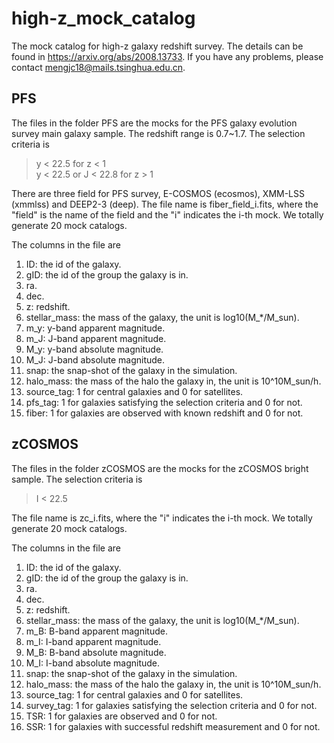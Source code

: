 # high-z_mock_catalog
The mock catalog for high-z galaxy redshift survey. The details can be found in <https://arxiv.org/abs/2008.13733>. If you have any problems, please contact <mengjc18@mails.tsinghua.edu.cn>.

## PFS
The files in the folder PFS are the mocks for the PFS galaxy evolution survey main galaxy sample. The redshift range is 0.7~1.7. The selection criteria is 
>y < 22.5 for z < 1  
>y < 22.5 or J < 22.8 for z > 1

There are three field for PFS survey, E-COSMOS (ecosmos), XMM-LSS (xmmlss) and DEEP2-3 (deep). The file name is fiber_field_i.fits, where the "field" is the name of the field and the "i" indicates the i-th mock. We totally generate 20 mock catalogs.  

The columns in the file are  
1. ID: the id of the galaxy.  
2. gID: the id of the group the galaxy is in.  
3. ra.  
4. dec.  
5. z: redshift.  
6. stellar_mass: the mass of the galaxy, the unit is log10(M_*/M_sun).  
7. m_y: y-band apparent magnitude.  
8. m_J: J-band apparent magnitude.  
9. M_y: y-band absolute magnitude.  
10. M_J: J-band absolute magnitude.  
11. snap: the snap-shot of the galaxy in the simulation.  
12. halo_mass: the mass of the halo the galaxy in, the unit is 10^10M_sun/h.  
13. source_tag: 1 for central galaxies and 0 for satellites.  
14. pfs_tag: 1 for galaxies satisfying the selection criteria and 0 for not.  
15. fiber: 1 for galaxies are observed with known redshift and 0 for not.  

## zCOSMOS
The files in the folder zCOSMOS are the mocks for the zCOSMOS bright sample. The selection criteria is 
> I < 22.5  

The file name is zc_i.fits, where the "i" indicates the i-th mock. We totally generate 20 mock catalogs.  

The columns in the file are  
1. ID: the id of the galaxy.  
2. gID: the id of the group the galaxy is in.  
3. ra.  
4. dec.  
5. z: redshift.  
6. stellar_mass: the mass of the galaxy, the unit is log10(M_*/M_sun).  
7. m_B: B-band apparent magnitude.  
8. m_I: I-band apparent magnitude.  
9. M_B: B-band absolute magnitude.  
10. M_I: I-band absolute magnitude.  
11. snap: the snap-shot of the galaxy in the simulation.  
12. halo_mass: the mass of the halo the galaxy in, the unit is 10^10M_sun/h.  
13. source_tag: 1 for central galaxies and 0 for satellites.  
14. survey_tag: 1 for galaxies satisfying the selection criteria and 0 for not.  
15. TSR: 1 for galaxies are observed and 0 for not.  
16. SSR: 1 for galaxies with successful redshift measurement and 0 for not.  